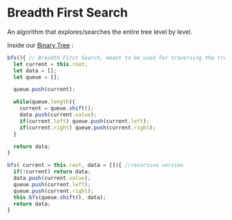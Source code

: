 # Breadth First Search

An algorithm that explores/searches the entire tree level by level.

Inside our [Binary Tree](<Binary Search Tree.md>) :

```js
bfs(){ // Breadth First Search, meant to be used for traversing the tree and getting the values of each node
  let current = this.root;
  let data = [];
  let queue = [];

  queue.push(current);

  while(queue.length){
    current = queue.shift();
    data.push(current.value);
    if(current.left) queue.push(current.left);
    if(current.right) queue.push(current.right);
  }

  return data;
}
```
```js
bfs( current = this.root, data = []){ //recursive version
  if(!current) return data;
  data.push(current.value);
  queue.push(current.left);
  queue.push(current.right);
  this.bfs(queue.shift(), data);
  return data;
}
```
